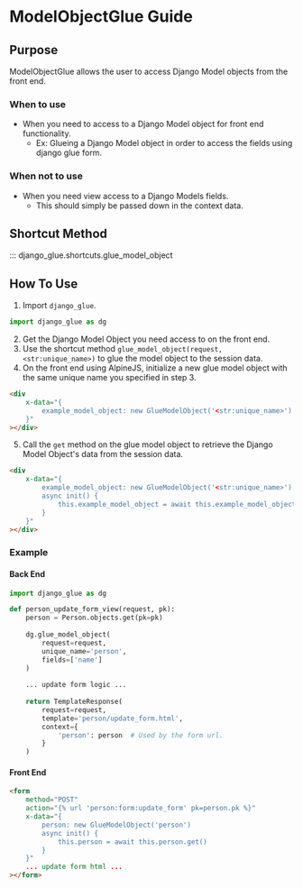 # ModelObjectGlue Guide

## Purpose

ModelObjectGlue allows the user to access Django Model objects from the front end.


### When to use

- When you need to access to a Django Model object for front end functionality.
    - Ex: Glueing a Django Model object in order to access the fields using django glue form.

### When not to use

- When you need view access to a Django Models fields.
    - This should simply be passed down in the context data.


## Shortcut Method

::: django_glue.shortcuts.glue_model_object


## How To Use

1. Import `django_glue`.
``` python
import django_glue as dg
```
2. Get the Django Model Object you need access to on the front end.
3. Use the shortcut method `glue_model_object(request, <str:unique_name>)` to glue the model object to the session data.
4. On the front end using AlpineJS, initialize a new glue model object with the same unique name you specified in step 3.
```html
<div 
    x-data="{
        example_model_object: new GlueModelObject('<str:unique_name>')
    }"
></div>
```
5. Call the `get` method on the glue model object to retrieve the Django Model Object's data from the session data.
```html
<div 
    x-data="{
        example_model_object: new GlueModelObject('<str:unique_name>'),
        async init() {
            this.example_model_object = await this.example_model_object.get()
        }
    }"
></div>
```

### Example

#### Back End

``` python
import django_glue as dg

def person_update_form_view(request, pk):
    person = Person.objects.get(pk=pk)
    
    dg.glue_model_object(
        request=request,
        unique_name='person',
        fields=['name']
    )
    
    ... update form logic ...
    
    return TemplateResponse(
        request=request,
        template='person/update_form.html',
        context={
            'person': person  # Used by the form url.
        }
    )
```

#### Front End

```html
<form
    method="POST"
    action="{% url 'person:form:update_form' pk=person.pk %}"
    x-data="{
        person: new GlueModelObject('person')
        async init() {
            this.person = await this.person.get()
        }
    }"
    ... update form html ...
></form>
```

